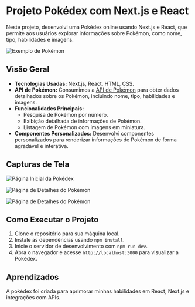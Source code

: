 # Projeto Pokédex com Next.js e React

Neste projeto, desenvolvi uma Pokédex online usando Next.js e React, que permite aos usuários explorar informações sobre Pokémon, como nome, tipo, habilidades e imagens.

![Exemplo de Pokémon](https://external-content.duckduckgo.com/iu/?u=https%3A%2F%2Fwww.pngmart.com%2Ffiles%2F22%2FClefairy-Pokemon-PNG-Transparent-Picture.png&f=1&nofb=1&ipt=380de6dd6667ff02e95a517481a55118716dff20eb9655d938bbcd7eb0579112&ipo=images)

## Visão Geral

- **Tecnologias Usadas:** Next.js, React, HTML, CSS.
- **API de Pokémon:** Consumimos a [API de Pokémon](https://pokeapi.co/) para obter dados detalhados sobre os Pokémon, incluindo nome, tipo, habilidades e imagens.
- **Funcionalidades Principais:**
  - Pesquisa de Pokémon por número.
  - Exibição detalhada de informações de Pokémon.
  - Listagem de Pokémon com imagens em miniatura.
- **Componentes Personalizados:** Desenvolvi componentes personalizados para renderizar informações de Pokémon de forma agradável e interativa.
  
## Capturas de Tela

![Página Inicial da Pokédex](https://media.discordapp.net/attachments/767261846926917643/1150496882615930940/image.png?width=512&height=473)

![Página de Detalhes do Pokémon](https://media.discordapp.net/attachments/767261846926917643/1150496965772181566/image.png?width=514&height=473)

![Página de Detalhes do Pokémon](https://media.discordapp.net/attachments/767261846926917643/1150497041869451416/image.png?width=511&height=473)

## Como Executar o Projeto

1. Clone o repositório para sua máquina local.
2. Instale as dependências usando `npm install`.
3. Inicie o servidor de desenvolvimento com `npm run dev`.
4. Abra o navegador e acesse `http://localhost:3000` para visualizar a Pokédex.

## Aprendizados

A pokédex foi criada para aprimorar minhas habilidades em React, Next.js e integrações com APIs.